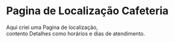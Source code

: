 # Pagina de Localização Cafeteria
<p> Aqui criei uma Pagina de localização, <br> contento Detalhes como horários e dias de atendimento.</p> 
